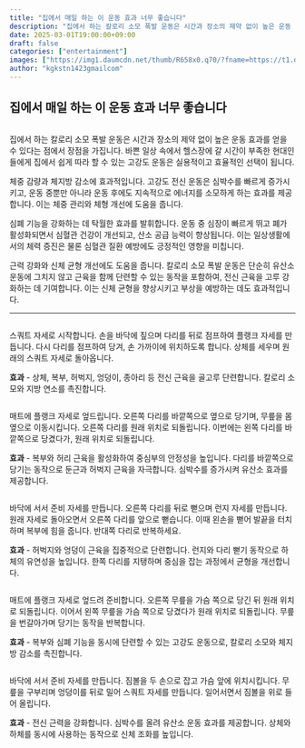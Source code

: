 ```yaml
---
title: "집에서 매일 하는 이 운동 효과 너무 좋습니다"
description: "집에서 하는 칼로리 소모 폭발 운동은 시간과 장소의 제약 없이 높은 운동 효과를 얻을 수 있다는 점에서 장점을 가집니다. 바쁜 일상 속에서 헬스장에 갈 시간이 부족한 현대인들에게 집에서 쉽게 따라 할 수 있는 고강도 운동은 실용적이고 효율적인 선택이 됩니다."
date: 2025-03-01T19:00:00+09:00
draft: false
categories: ["entertainment"]
images: ["https://img1.daumcdn.net/thumb/R658x0.q70/?fname=https://t1.daumcdn.net/news/202501/26/tenbody/20250126173012776aruz.jpg", "https://t1.daumcdn.net/news/202501/26/tenbody/20250126173013059txir.gif", "https://t1.daumcdn.net/news/202501/26/tenbody/20250126173013385buzl.gif", "https://t1.daumcdn.net/news/202501/26/tenbody/20250126173013660vnsv.gif", "https://t1.daumcdn.net/news/202501/26/tenbody/20250126173013891crys.gif"]
author: "kgkstn1423gmailcom"
---
```


<h2 >집에서 매일 하는 이 운동 효과 너무 좋습니다</h2> <figure ><img src="https://img1.daumcdn.net/thumb/R658x0.q70/?fname=https://t1.daumcdn.net/news/202501/26/tenbody/20250126173012776aruz.jpg" alt=""/></figure> <p>집에서 하는 칼로리 소모 폭발 운동은 시간과 장소의 제약 없이 높은 운동 효과를 얻을 수 있다는 점에서 장점을 가집니다. 바쁜 일상 속에서 헬스장에 갈 시간이 부족한 현대인들에게 집에서 쉽게 따라 할 수 있는 고강도 운동은 실용적이고 효율적인 선택이 됩니다.</p> <p>체중 감량과 체지방 감소에 효과적입니다. 고강도 전신 운동은 심박수를 빠르게 증가시키고, 운동 중뿐만 아니라 운동 후에도 지속적으로 에너지를 소모하게 하는 효과를 제공합니다. 이는 체중 관리와 체형 개선에 도움을 줍니다.</p> <p>심폐 기능을 강화하는 데 탁월한 효과를 발휘합니다. 운동 중 심장이 빠르게 뛰고 폐가 활성화되면서 심혈관 건강이 개선되고, 산소 공급 능력이 향상됩니다. 이는 일상생활에서의 체력 증진은 물론 심혈관 질환 예방에도 긍정적인 영향을 미칩니다.</p> <p>근력 강화와 신체 균형 개선에도 도움을 줍니다. 칼로리 소모 폭발 운동은 단순히 유산소 운동에 그치지 않고 근육을 함께 단련할 수 있는 동작을 포함하여, 전신 근육을 고루 강화하는 데 기여합니다. 이는 신체 균형을 향상시키고 부상을 예방하는 데도 효과적입니다.</p> <hr /> <figure ><img src="https://t1.daumcdn.net/news/202501/26/tenbody/20250126173013059txir.gif" alt=""/></figure> <p>스쿼트 자세로 시작합니다. 손을 바닥에 짚으며 다리를 뒤로 점프하여 플랭크 자세를 만듭니다. 다시 다리를 점프하여 당겨, 손 가까이에 위치하도록 합니다. 상체를 세우며 원래의 스쿼트 자세로 돌아옵니다.</p> <p><strong>효과</strong> - 상체, 복부, 허벅지, 엉덩이, 종아리 등 전신 근육을 골고루 단련합니다. 칼로리 소모와 지방 연소를 촉진합니다.</p> <figure ><img src="https://t1.daumcdn.net/news/202501/26/tenbody/20250126173013385buzl.gif" alt=""/></figure> <p>매트에 플랭크 자세로 엎드립니다. 오른쪽 다리를 바깥쪽으로 옆으로 당기며, 무릎을 몸 옆으로 이동시킵니다. 오른쪽 다리를 원래 위치로 되돌립니다. 이번에는 왼쪽 다리를 바깥쪽으로 당겼다가, 원래 위치로 되돌립니다.</p> <p><strong>효과</strong> - 복부와 허리 근육을 활성화하여 중심부의 안정성을 높입니다. 다리를 바깥쪽으로 당기는 동작으로 둔근과 허벅지 근육을 자극합니다. 심박수를 증가시켜 유산소 효과를 제공합니다.</p> <figure ><img src="https://t1.daumcdn.net/news/202501/26/tenbody/20250126173013660vnsv.gif" alt=""/></figure> <p>바닥에 서서 준비 자세를 만듭니다. 오른쪽 다리를 뒤로 뻗으며 런지 자세를 만듭니다. 원래 자세로 돌아오면서 오른쪽 다리를 앞으로 뻗습니다. 이때 왼손을 뻗어 발끝을 터치하며 복부에 힘을 줍니다. 반대쪽 다리로 반복하세요.</p> <p><strong>효과</strong> - 허벅지와 엉덩이 근육을 집중적으로 단련합니다. 런지와 다리 뻗기 동작으로 하체의 유연성을 높입니다. 한쪽 다리를 지탱하며 중심을 잡는 과정에서 균형을 개선합니다.</p> <figure ><img src="https://t1.daumcdn.net/news/202501/26/tenbody/20250126173013891crys.gif" alt=""/></figure> <p>매트에 플랭크 자세로 엎드려 준비합니다. 오른쪽 무릎을 가슴 쪽으로 당긴 뒤 원래 위치로 되돌립니다. 이어서 왼쪽 무릎을 가슴 쪽으로 당겼다가 원래 위치로 되돌립니다. 무릎을 번갈아가며 당기는 동작을 반복합니다.</p> <p><strong>효과</strong> - 복부와 심폐 기능을 동시에 단련할 수 있는 고강도 운동으로, 칼로리 소모와 체지방 감소를 촉진합니다.</p> <figure ><img src="https://t1.daumcdn.net/news/202501/26/tenbody/20250126173014227zogx.gif" alt=""/></figure> <p>바닥에 서서 준비 자세를 만듭니다. 짐볼을 두 손으로 잡고 가슴 앞에 위치시킵니다. 무릎을 구부리며 엉덩이를 뒤로 밀어 스쿼트 자세를 만듭니다. 일어서면서 짐볼을 위로 들어 올립니다.</p> <p><strong>효과</strong> - 전신 근력을 강화합니다. 심박수를 올려 유산소 운동 효과를 제공합니다. 상체와 하체를 동시에 사용하는 동작으로 신체 조화를 높입니다.</p>